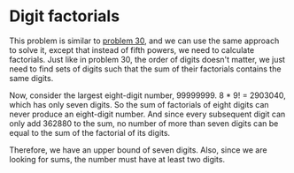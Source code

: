# Digit factorials
This problem is similar to [problem 30](src/030), and we can use the same approach to solve it, except that instead of fifth powers, we need to calculate factorials. Just like in problem 30, the order of digits doesn't matter, we just need to find sets of digits such that the sum of their factorials contains the same digits.

Now, consider the largest eight-digit number, 99999999. 8 * 9! = 2903040, which has only seven digits. So the sum of factorials of eight digits can never produce an eight-digit number. And since every subsequent digit can only add 362880 to the sum, no number of more than seven digits can be equal to the sum of the factorial of its digits.

Therefore, we have an upper bound of seven digits. Also, since we are looking for sums, the number must have at least two digits.
